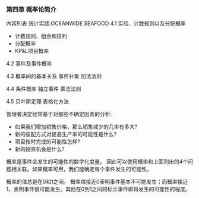 ### 第四章 概率论简介

  内容列表
  统计实践:OCEANWIDE SEAFOOD
  4.1 实验、计数规则以及分配概率
  * 计数规则、组合和排列
  * 分配概率
  * KP&L项目概率
  

  4.2 事件及事件概率
  
  4.3 概率间的基本关系
  事件补集
  加法法则
  
  4.4 条件概率
  独立事件
  乘法法则
  
  4.5 贝叶斯定理
  表格化方法
  
  管理者决定经常基于对那些不确定因素的分析:
  * 如果我们增加销售价格，那么销售减少的几率有多大?
  * 新的装配方式对提高生产率的可能性是什么?
  * 项目按时完成的可能性怎样?
  * 新的投资机会是什么?
  
  概率是事件会发生的可能性的数字化度量。 因此可以使用概率和上面列出的4个问题相关联。如果概率可用，我们能确定每个事件发生的可能性。

  概率的值总是在0和1之间。 概率值接近0表明事件基本不可能发生；而概率接近1，表明事件很可能发生。其他在0到1之间的标示事件即将发生的可能性的程度。
  
  
